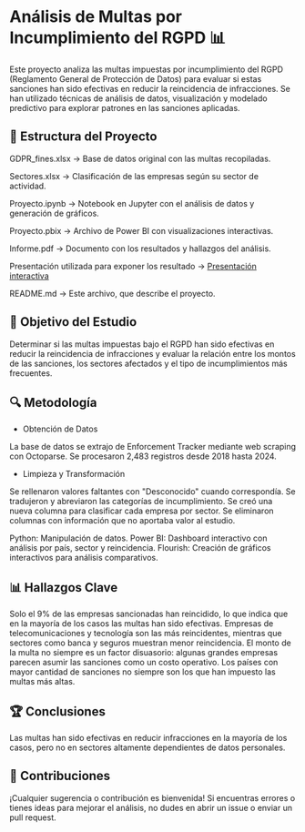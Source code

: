 # Análisis de Multas por Incumplimiento del RGPD 📊
Este proyecto analiza las multas impuestas por incumplimiento del RGPD (Reglamento General de Protección de Datos) para evaluar si estas sanciones han sido efectivas en reducir la reincidencia de infracciones. Se han utilizado técnicas de análisis de datos, visualización y modelado predictivo para explorar patrones en las sanciones aplicadas.

## 📂 Estructura del Proyecto
GDPR_fines.xlsx → Base de datos original con las multas recopiladas.

Sectores.xlsx → Clasificación de las empresas según su sector de actividad.

Proyecto.ipynb → Notebook en Jupyter con el análisis de datos y generación de gráficos.

Proyecto.pbix → Archivo de Power BI con visualizaciones interactivas.

Informe.pdf → Documento con los resultados y hallazgos del análisis.

Presentación utilizada para exponer los resultado → [Presentación interactiva](https://www.canva.com/design/DAGeC0rGGJE/UZ7lZGbsPQfvMt_C7iVncQ/edit?utm_content=DAGeC0rGGJE&utm_campaign=designshare&utm_medium=link2&utm_source=sharebutton)

README.md → Este archivo, que describe el proyecto.

## 📝 Objetivo del Estudio
Determinar si las multas impuestas bajo el RGPD han sido efectivas en reducir la reincidencia de infracciones y evaluar la relación entre los montos de las sanciones, los sectores afectados y el tipo de incumplimientos más frecuentes.

## 🔍 Metodología
- Obtención de Datos

La base de datos se extrajo de Enforcement Tracker mediante web scraping con Octoparse.
Se procesaron 2,483 registros desde 2018 hasta 2024.

- Limpieza y Transformación

Se rellenaron valores faltantes con "Desconocido" cuando correspondía.
Se tradujeron y abreviaron las categorías de incumplimiento.
Se creó una nueva columna para clasificar cada empresa por sector.
Se eliminaron columnas con información que no aportaba valor al estudio.

Python: Manipulación de datos.
Power BI: Dashboard interactivo con análisis por país, sector y reincidencia.
Flourish: Creación de gráficos interactivos para análisis comparativos.

## 📊 Hallazgos Clave
Solo el 9% de las empresas sancionadas han reincidido, lo que indica que en la mayoría de los casos las multas han sido efectivas.
Empresas de telecomunicaciones y tecnología son las más reincidentes, mientras que sectores como banca y seguros muestran menor reincidencia.
El monto de la multa no siempre es un factor disuasorio: algunas grandes empresas parecen asumir las sanciones como un costo operativo.
Los países con mayor cantidad de sanciones no siempre son los que han impuesto las multas más altas.

## 🏆 Conclusiones
Las multas han sido efectivas en reducir infracciones en la mayoría de los casos, pero no en sectores altamente dependientes de datos personales.


## 🤝 Contribuciones
¡Cualquier sugerencia o contribución es bienvenida! Si encuentras errores o tienes ideas para mejorar el análisis, no dudes en abrir un issue o enviar un pull request.
